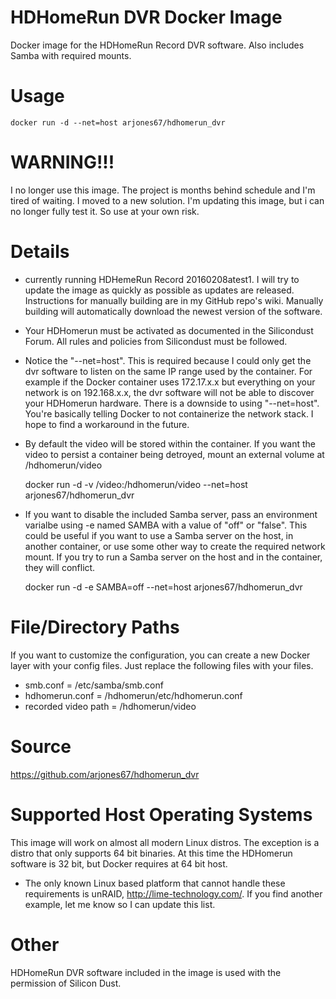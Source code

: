 # HDHomeRun DVR Docker Image

Docker image for the HDHomeRun Record DVR software.  Also includes Samba with required mounts.

# Usage
    docker run -d --net=host arjones67/hdhomerun_dvr

# WARNING!!!

I no longer use this image.  The project is months behind schedule and I'm tired of waiting.  I moved to a new solution.  I'm updating this image, but i can no longer fully test it.  So use at your own risk.


# Details

* currently running HDHemeRun Record 20160208atest1. I will try to update the image as quickly as possible as updates are released.  Instructions for manually building are in my GitHub repo's wiki.  Manually building will automatically download the newest version of the software.
* Your HDHomerun must be activated as documented in the Silicondust Forum. All rules and policies from Silicondust must be followed.
* Notice the "--net=host".  This is required because I could only get the dvr software to listen on the same IP range used by the container.  For example if the Docker container uses 172.17.x.x but everything on your network is on 192.168.x.x, the dvr software will not be able to discover your HDHomerun hardware.  There is a downside to using "--net=host".  You're basically telling Docker to not containerize the network stack.  I hope to find a workaround in the future.
* By default the video will be stored within the container.  If you want the video to persist a container being detroyed, mount an external volume at /hdhomerun/video


    docker run -d -v /video:/hdhomerun/video --net=host arjones67/hdhomerun_dvr


* If you want to disable the included Samba server, pass an environment varialbe using -e named SAMBA with a value of "off" or "false".  This could be useful if you want to use a Samba server on the host, in another container, or use some other way to create the required network mount.  If you try to run a Samba server on the host and in the container, they will conflict.


    docker run -d -e SAMBA=off --net=host arjones67/hdhomerun_dvr



# File/Directory Paths
If you want to customize the configuration, you can create a new Docker layer with your config files.  Just replace the following files with your files.
* smb.conf = /etc/samba/smb.conf
* hdhomerun.conf = /hdhomerun/etc/hdhomerun.conf
* recorded video path = /hdhomerun/video


# Source
https://github.com/arjones67/hdhomerun_dvr


# Supported Host Operating Systems
This image will work on almost all modern Linux distros.  The exception is a distro that only supports 64 bit binaries.  At this time the HDHomerun software is 32 bit, but Docker requires at 64 bit host.
* The only known Linux based platform that cannot handle these requirements is unRAID, http://lime-technology.com/.   If you find another example, let me know so I can update this list.


# Other
HDHomeRun DVR software included in the image is used with the permission of Silicon Dust.
